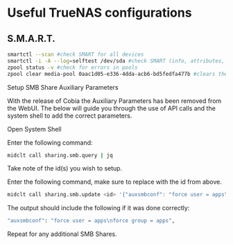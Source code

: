 # Useful TrueNAS configurations

## S.M.A.R.T.
```bash
smartctl --scan #check SMART for all devices
smartctl -i -A --log=selftest /dev/sda #check SMART (info, attributes, selftest)
zpool status -v #check for errors in pools
zpool clear media-pool 0aac1d05-e336-4dda-acb6-bd5fedfa477b #clears the pool errors for a specific device
```

Setup SMB Share Auxiliary Parameters

With the release of Cobia the Auxiliary Parameters has been removed from the WebUI. The below will guide you through the use of API calls and the system shell to add the correct parameters.

Open System Shell

Enter the following command:
```bash
midclt call sharing.smb.query | jq
```

Take note of the id(s) you wish to setup.

Enter the following command, make sure to replace <id> with the id from above.

```bash
midclt call sharing.smb.update <id> '{"auxsmbconf": "force user = apps\nforce group = apps"}'
```


The output should include the following if it was done correctly:

```bash
"auxsmbconf": "force user = apps\nforce group = apps",
```

Repeat for any additional SMB Shares.